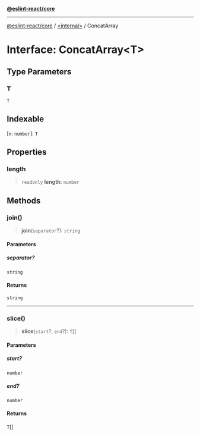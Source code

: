 [**@eslint-react/core**](../../README.md)

***

[@eslint-react/core](../../README.md) / [\<internal\>](../README.md) / ConcatArray

# Interface: ConcatArray\<T\>

## Type Parameters

### T

`T`

## Indexable

\[`n`: `number`\]: `T`

## Properties

### length

> `readonly` **length**: `number`

## Methods

### join()

> **join**(`separator`?): `string`

#### Parameters

##### separator?

`string`

#### Returns

`string`

***

### slice()

> **slice**(`start`?, `end`?): `T`[]

#### Parameters

##### start?

`number`

##### end?

`number`

#### Returns

`T`[]
